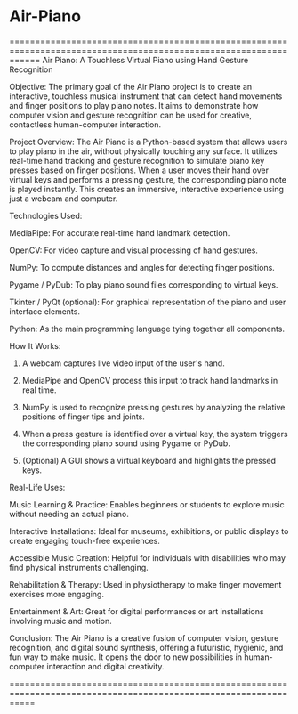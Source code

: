# Air-Piano
==================================================================================================================
Air Piano: A Touchless Virtual Piano using Hand Gesture Recognition

Objective:
The primary goal of the Air Piano project is to create an interactive, touchless musical instrument that can detect hand movements and finger positions to play piano notes. It aims to demonstrate how computer vision and gesture recognition can be used for creative, contactless human-computer interaction.

Project Overview:
The Air Piano is a Python-based system that allows users to play piano in the air, without physically touching any surface. It utilizes real-time hand tracking and gesture recognition to simulate piano key presses based on finger positions. When a user moves their hand over virtual keys and performs a pressing gesture, the corresponding piano note is played instantly. This creates an immersive, interactive experience using just a webcam and computer.

Technologies Used:

MediaPipe: For accurate real-time hand landmark detection.

OpenCV: For video capture and visual processing of hand gestures.

NumPy: To compute distances and angles for detecting finger positions.

Pygame / PyDub: To play piano sound files corresponding to virtual keys.

Tkinter / PyQt (optional): For graphical representation of the piano and user interface elements.

Python: As the main programming language tying together all components.


How It Works:

1. A webcam captures live video input of the user's hand.


2. MediaPipe and OpenCV process this input to track hand landmarks in real time.


3. NumPy is used to recognize pressing gestures by analyzing the relative positions of finger tips and joints.


4. When a press gesture is identified over a virtual key, the system triggers the corresponding piano sound using Pygame or PyDub.


5. (Optional) A GUI shows a virtual keyboard and highlights the pressed keys.



Real-Life Uses:

Music Learning & Practice: Enables beginners or students to explore music without needing an actual piano.

Interactive Installations: Ideal for museums, exhibitions, or public displays to create engaging touch-free experiences.

Accessible Music Creation: Helpful for individuals with disabilities who may find physical instruments challenging.

Rehabilitation & Therapy: Used in physiotherapy to make finger movement exercises more engaging.

Entertainment & Art: Great for digital performances or art installations involving music and motion.


Conclusion:
The Air Piano is a creative fusion of computer vision, gesture recognition, and digital sound synthesis, offering a futuristic, hygienic, and fun way to make music. It opens the door to new possibilities in human-computer interaction and digital creativity.

=================================================================================================================

